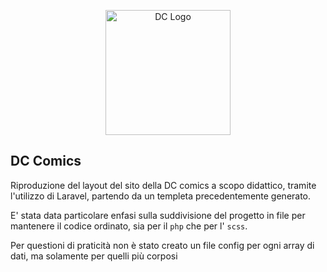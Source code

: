 <p align="center"><img src="https://upload.wikimedia.org/wikipedia/commons/thumb/3/3d/DC_Comics_logo.svg/2048px-DC_Comics_logo.svg.png" width="200" alt="DC Logo"></p>


## DC Comics

Riproduzione del layout del sito della DC comics a scopo didattico, tramite l'utilizzo di Laravel, partendo da un templeta precedentemente generato.

E' stata data particolare enfasi sulla suddivisione del progetto in file per mantenere il codice ordinato, sia per il `php` che per l' `scss`.

Per questioni di praticità non è stato creato un file config per ogni array di dati, ma solamente per quelli più corposi